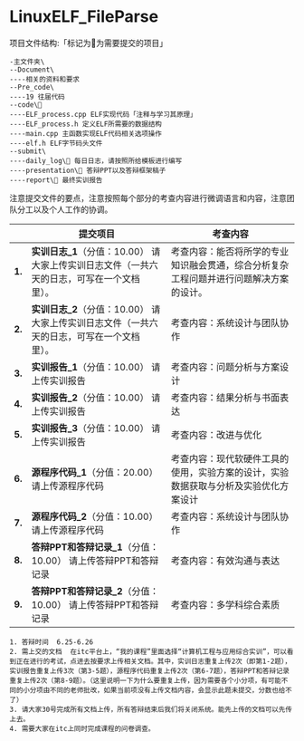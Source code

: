 # LinuxELF_FileParse

项目文件结构:「标记为🔅为需要提交的项目」

```–主文件夹
-主文件夹\
--Document\
----相关的资料和要求
--Pre_code\
----19 往届代码
--code\🔅
----ELF_process.cpp ELF实现代码「注释与学习其原理」
----ELF_process.h 定义ELF所需要的数据结构
----main.cpp 主函数实现ELF代码相关选项操作 
----elf.h ELF字节码头文件
--submit\
----daily_log\🔅 每日日志，请按照所给模板进行编写
----presentation\🔅 答辩PPT以及答辩框架稿子
----report\🔅 最终实训报告
```



注意提交文件的要点，注意按照每个部分的考查内容进行微调语言和内容，注意团队分工以及个人工作的协调。

|        | 提交项目                                                     | 考查内容                                                     |
| ------ | ------------------------------------------------------------ | ------------------------------------------------------------ |
| **1.** | **实训日志_1**（分值：10.00）  请大家上传实训日志文件（一共六天的日志，可写在一个文档里）。 | 考查内容：能否将所学的专业知识融会贯通，综合分析复杂工程问题并进行问题解决方案的设计。 |
| **2.** | **实训日志_2**（分值：10.00）  请大家上传实训日志文件（一共六天的日志，可写在一个文档里）。 | 考查内容：系统设计与团队协作                                 |
| **3.** | **实训报告_1**（分值：10.00）  请上传实训报告                | 考查内容：问题分析与方案设计                                 |
| **4.** | **实训报告_2**（分值：10.00）  请上传实训报告                | 考查内容：结果分析与书面表达                                 |
| **5.** | **实训报告_3**（分值：10.00）  请上传实训报告                | 考查内容：改进与优化                                         |
| **6.** | **源程序代码_1**（分值：20.00）  请上传源程序代码            | 考查内容：现代软硬件工具的使用，实验方案的设计，实验数据获取与分析及实验优化方案设计 |
| **7.** | **源程序代码_2**（分值：10.00）  请上传源程序代码            | 考查内容：系统设计与团队协作                                 |
| **8.** | **答辩PPT和答辩记录_1**（分值：10.00）  请上传答辩PPT和答辩记录 | 考查内容：有效沟通与表达                                     |
| **9.** | **答辩PPT和答辩记录_2**（分值：10.00）  请上传答辩PPT和答辩记录 | 考查内容：多学科综合素质                                     |

```
1. 答辩时间  6.25-6.26
2. 需上交的文档  在itc平台上，“我的课程”里面选择“计算机工程与应用综合实训”，可以看到正在进行的考试，点进去按要求上传相关文档。其中，实训日志重复上传2次（即第1-2题），实训报告重复上传3次（第3-5题），源程序代码重复上传2次（第6-7题），答辩PPT和答辩记录重复上传2次（第8-9题）。（这里说明一下为什么要重复上传，因为需要各个小分项，有可能不同的小分项由不同的老师批改，如果当前项没有上传文档内容，会显示此题未提交，分数也给不了）
3. 请大家30号完成所有文档上传，所有答辩结束后我们将关闭系统。能先上传的文档可以先传上去。
4. 需要大家在itc上同时完成课程的问卷调查。
```

